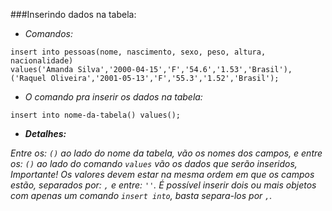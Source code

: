 ###Inserindo dados na tabela:
* *Comandos:*
```
insert into pessoas(nome, nascimento, sexo, peso, altura, nacionalidade)
values('Amanda Silva','2000-04-15','F','54.6','1.53','Brasil'),
('Raquel Oliveira','2001-05-13','F','55.3','1.52','Brasil');
```

* *O comando pra inserir os dados na tabela:*

`insert into nome-da-tabela() values();`

* ***Detalhes:***

*Entre os: `()` ao lado do nome da tabela, vão os nomes dos campos,
e entre os: `()` ao lado do comando `values` vão os dados que serão
inseridos, Importante! Os valores devem estar na mesma ordem em que os
campos estão, separados por: `,` e entre: `''`. É possível
inserir dois ou mais objetos com apenas um comando `insert into`,
basta separa-los por `,`.*
